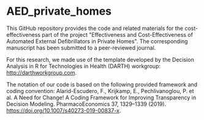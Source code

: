 # AED_private_homes
This GitHub repository provides the code and related materials for the cost-effectiveness part of the project "Effectiveness and Cost-Effectiveness of Automated External Defibrillators in Private Homes". The corresponding manuscript has been submitted to a peer-reviewed journal.   

For this research, we made use of the template developed by the Decision Analysis in R for Technologies in Health (DARTH) workgroup: <http://darthworkgroup.com>.

The notation of our code is based on the following provided framework and coding convention:
Alarid-Escudero, F., Krijkamp, E., Pechlivanoglou, P. et al. A Need for Change! A Coding Framework for Improving Transparency in Decision Modeling. PharmacoEconomics 37, 1329–1339 (2019). <https://doi.org/10.1007/s40273-019-00837-x>.
